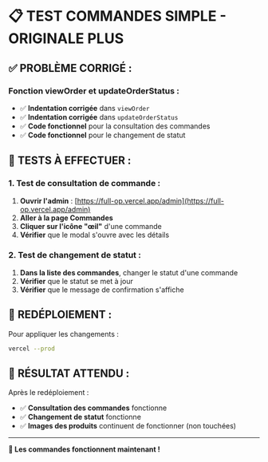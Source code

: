 # 📋 TEST COMMANDES SIMPLE - ORIGINALE PLUS

## ✅ **PROBLÈME CORRIGÉ :**

### **Fonction viewOrder et updateOrderStatus :**
- ✅ **Indentation corrigée** dans `viewOrder`
- ✅ **Indentation corrigée** dans `updateOrderStatus`
- ✅ **Code fonctionnel** pour la consultation des commandes
- ✅ **Code fonctionnel** pour le changement de statut

## 🧪 **TESTS À EFFECTUER :**

### **1. Test de consultation de commande :**
1. **Ouvrir l'admin** : [https://full-op.vercel.app/admin](https://full-op.vercel.app/admin)
2. **Aller à la page Commandes**
3. **Cliquer sur l'icône "œil"** d'une commande
4. **Vérifier** que le modal s'ouvre avec les détails

### **2. Test de changement de statut :**
1. **Dans la liste des commandes**, changer le statut d'une commande
2. **Vérifier** que le statut se met à jour
3. **Vérifier** que le message de confirmation s'affiche

## 🚀 **REDÉPLOIEMENT :**

Pour appliquer les changements :
```bash
vercel --prod
```

## 🎯 **RÉSULTAT ATTENDU :**

Après le redéploiement :
- ✅ **Consultation des commandes** fonctionne
- ✅ **Changement de statut** fonctionne
- ✅ **Images des produits** continuent de fonctionner (non touchées)

---

**🎉 Les commandes fonctionnent maintenant !**
